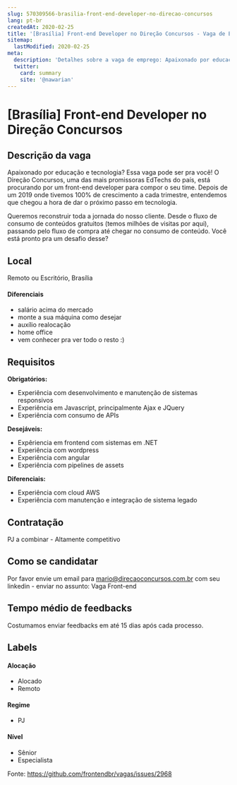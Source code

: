 ```yaml
---
slug: 570309566-brasilia-front-end-developer-no-direcao-concursos
lang: pt-br
createdAt: 2020-02-25
title: '[Brasília] Front-end Developer no Direção Concursos - Vaga de Emprego'
sitemap:
  lastModified: 2020-02-25
meta:
  description: 'Detalhes sobre a vaga de emprego: Apaixonado por educação e tecnologia? Essa vaga pode ser pra você! O Direção Concursos, uma das mais promissoras EdTechs do país, está procurando por um front-end developer para compor o seu time. Depois de um 2019 onde tivemos 100% de crescimento a cada trimestre, entendemos que chegou a hora de dar o próximo passo em tecnologia.  Queremos reconstruir toda a jornada do nosso cliente. Desde o fluxo de consumo de conteúdos gratuitos (temos milhões de visitas por aqui), passando pelo fluxo de compra até chegar no consumo de conteúdo. Você está pronto pra um desafio desse?'
  twitter:
    card: summary
    site: '@nawarian'
---
```


# [Brasília] Front-end Developer no Direção Concursos

## Descrição da vaga
Apaixonado por educação e tecnologia? Essa vaga pode ser pra você! O Direção Concursos, uma das mais promissoras EdTechs do país, está procurando por um front-end developer para compor o seu time. Depois de um 2019 onde tivemos 100% de crescimento a cada trimestre, entendemos que chegou a hora de dar o próximo passo em tecnologia. 

Queremos reconstruir toda a jornada do nosso cliente. Desde o fluxo de consumo de conteúdos gratuitos (temos milhões de visitas por aqui), passando pelo fluxo de compra até chegar no consumo de conteúdo. Você está pronto pra um desafio desse?

## Local

Remoto ou Escritório, Brasília

#### Diferenciais

- salário acima do mercado
- monte a sua máquina como desejar
- auxílio realocação
- home office
- vem conhecer pra ver todo o resto :)

## Requisitos

**Obrigatórios:**
- Experiência com desenvolvimento e manutenção de sistemas responsivos
- Experiência em Javascript, principalmente Ajax e JQuery
- Experiência com consumo de APIs

**Desejáveis:**
- Expêriencia em frontend com sistemas em .NET
- Experiência com wordpress
- Experiência com angular
- Experiência com pipelines de assets

**Diferenciais:**
- Experiência com cloud AWS
- Experiência com manutenção e integração de sistema legado

## Contratação

PJ a combinar - Altamente competitivo

## Como se candidatar

Por favor envie um email para mario@direcaoconcursos.com.br com seu linkedin - enviar no assunto: Vaga Front-end

## Tempo médio de feedbacks

Costumamos enviar feedbacks em até 15 dias após cada processo.

## Labels

#### Alocação
- Alocado
- Remoto

#### Regime
- PJ

#### Nível
- Sênior
- Especialista




Fonte: https://github.com/frontendbr/vagas/issues/2968